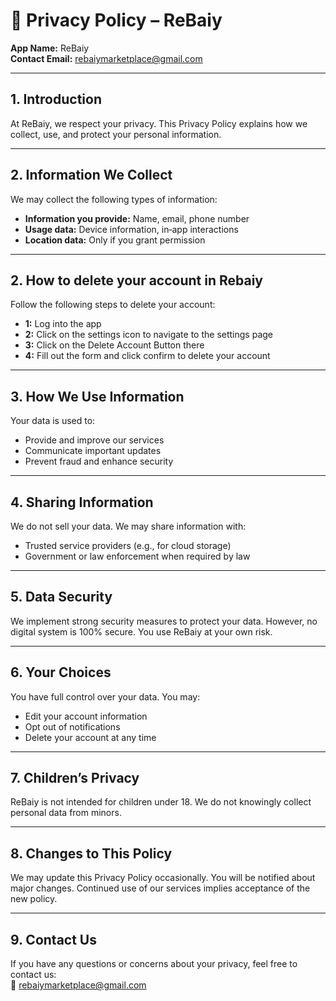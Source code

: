 # 📄 Privacy Policy – ReBaiy

**App Name:** ReBaiy  
**Contact Email:** [rebaiymarketplace@gmail.com](mailto:rebaiymarketplace@gmail.com)

---

## 1. Introduction
At ReBaiy, we respect your privacy. This Privacy Policy explains how we collect, use, and protect your personal information.

---

## 2. Information We Collect
We may collect the following types of information:

- **Information you provide:** Name, email, phone number  
- **Usage data:** Device information, in‑app interactions  
- **Location data:** Only if you grant permission


---

## 2. How to delete your account in Rebaiy
Follow the following steps to delete your account:

- **1:** Log into the app
- **2:** Click on the settings icon to navigate to the settings page
- **3:** Click on the Delete Account Button there
- **4:** Fill out the form and click confirm to delete your account

---

## 3. How We Use Information
Your data is used to:

- Provide and improve our services  
- Communicate important updates  
- Prevent fraud and enhance security  

---

## 4. Sharing Information
We do not sell your data. We may share information with:

- Trusted service providers (e.g., for cloud storage)  
- Government or law enforcement when required by law  

---

## 5. Data Security
We implement strong security measures to protect your data. However, no digital system is 100% secure. You use ReBaiy at your own risk.

---

## 6. Your Choices
You have full control over your data. You may:

- Edit your account information  
- Opt out of notifications  
- Delete your account at any time  

---

## 7. Children’s Privacy
ReBaiy is not intended for children under 18. We do not knowingly collect personal data from minors.

---

## 8. Changes to This Policy
We may update this Privacy Policy occasionally. You will be notified about major changes. Continued use of our services implies acceptance of the new policy.

---

## 9. Contact Us
If you have any questions or concerns about your privacy, feel free to contact us:  
📧 [rebaiymarketplace@gmail.com](mailto:rebaiymarketplace@gmail.com)
